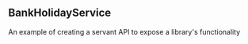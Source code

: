 BankHolidayService
-----

An example of creating a servant API to expose a library's functionality

